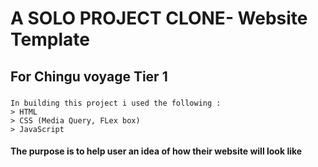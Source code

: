 # A SOLO PROJECT CLONE- Website Template
## For Chingu voyage Tier 1 

### 
```
In building this project i used the following : 
> HTML
> CSS (Media Query, FLex box)
> JavaScript
```
#### The purpose is to help user an idea of how their website will look like

